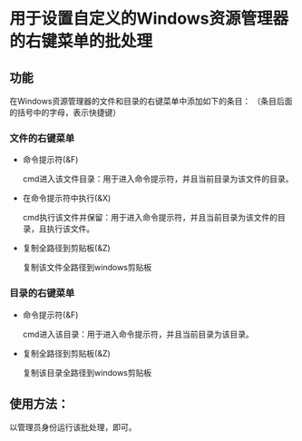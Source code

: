 # 用于设置自定义的Windows资源管理器的右键菜单的批处理

## 功能
在Windows资源管理器的文件和目录的右键菜单中添加如下的条目：
（条目后面的括号中的字母，表示快捷键）

### 文件的右键菜单

- 命令提示符(&F)                   

  cmd进入该文件目录：用于进入命令提示符，并且当前目录为该文件的目录。

- 在命令提示符中执行(&X) 

  cmd执行该文件并保留：用于进入命令提示符，并且当前目录为该文件的目录，且执行该文件。

- 复制全路径到剪贴板(&Z) 

  复制该文件全路径到windows剪贴板



### 目录的右键菜单

- 命令提示符(&F)                    

  cmd进入该目录：用于进入命令提示符，并且当前目录为该目录。

- 复制全路径到剪贴板(&Z)       

  复制该目录全路径到windows剪贴板

## 使用方法：
以管理员身份运行该批处理，即可。
